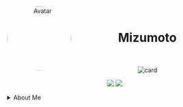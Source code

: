 <!--markdownlint-disable MD033 MD041-->
<center>
<img src="https://images.weserv.nl/?url=avatars.githubusercontent.com/u/98146267?v=4&h=300&w=300&fit=cover&mask=circle&maxage=7d" alt="Avatar" width="150" height="150" style="border-radius:50%;" align="left">
<br/>
<h1 align="center">
  <b>Mizumoto</b>
</h1>
<br/>

![card](http://github-profile-summary-cards.vercel.app/api/cards/profile-details?username=mizumoto-cn&theme=solarized)

![](http://github-profile-summary-cards.vercel.app/api/cards/productive-time?username=mizumoto-cn&theme=solarized&utcOffset=8)
![](http://github-profile-summary-cards.vercel.app/api/cards/stats?username=mizumoto-cn&theme=solarized)

</center>

<details><summary>About Me</summary>
<pre>
    <code language="golang">
        Mizumoto := struct {
            Name string
            Age int
            Location string
            Nationality string
            blog string
        }{
            Name:           "Mizumoto",
            Age:            24,
            Location:       "Tokyo/Kanagawa, Japan",
            Nationality:    China 🇨🇳
            blog:           "mizumoto-cn.github.io"
        }
    </code>
</pre>
</details>

<!--
**mizumoto-cn/mizumoto-cn** is a ✨ _special_ ✨ repository because its `README.md` (this file) appears on your GitHub profile.

Here are some ideas to get you started:

- 🔭 I’m currently working on ...
- 🌱 I’m currently learning ...
- 👯 I’m looking to collaborate on ...
- 🤔 I’m looking for help with ...
- 💬 Ask me about ...
- 📫 How to reach me: ...
- 😄 Pronouns: ...
- ⚡ Fun fact: ...
-->


